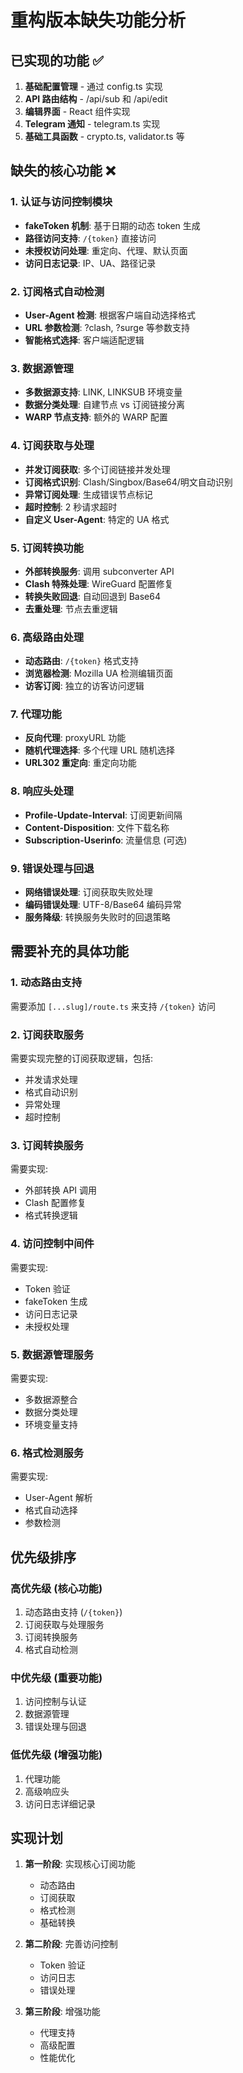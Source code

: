 # 重构版本缺失功能分析

## 已实现的功能 ✅

1. **基础配置管理** - 通过 config.ts 实现
2. **API 路由结构** - /api/sub 和 /api/edit
3. **编辑界面** - React 组件实现
4. **Telegram 通知** - telegram.ts 实现
5. **基础工具函数** - crypto.ts, validator.ts 等

## 缺失的核心功能 ❌

### 1. 认证与访问控制模块

- **fakeToken 机制**: 基于日期的动态 token 生成
- **路径访问支持**: `/{token}` 直接访问
- **未授权访问处理**: 重定向、代理、默认页面
- **访问日志记录**: IP、UA、路径记录

### 2. 订阅格式自动检测

- **User-Agent 检测**: 根据客户端自动选择格式
- **URL 参数检测**: ?clash, ?surge 等参数支持
- **智能格式选择**: 客户端适配逻辑

### 3. 数据源管理

- **多数据源支持**: LINK, LINKSUB 环境变量
- **数据分类处理**: 自建节点 vs 订阅链接分离
- **WARP 节点支持**: 额外的 WARP 配置

### 4. 订阅获取与处理

- **并发订阅获取**: 多个订阅链接并发处理
- **订阅格式识别**: Clash/Singbox/Base64/明文自动识别
- **异常订阅处理**: 生成错误节点标记
- **超时控制**: 2 秒请求超时
- **自定义 User-Agent**: 特定的 UA 格式

### 5. 订阅转换功能

- **外部转换服务**: 调用 subconverter API
- **Clash 特殊处理**: WireGuard 配置修复
- **转换失败回退**: 自动回退到 Base64
- **去重处理**: 节点去重逻辑

### 6. 高级路由处理

- **动态路由**: `/{token}` 格式支持
- **浏览器检测**: Mozilla UA 检测编辑页面
- **访客订阅**: 独立的访客访问逻辑

### 7. 代理功能

- **反向代理**: proxyURL 功能
- **随机代理选择**: 多个代理 URL 随机选择
- **URL302 重定向**: 重定向功能

### 8. 响应头处理

- **Profile-Update-Interval**: 订阅更新间隔
- **Content-Disposition**: 文件下载名称
- **Subscription-Userinfo**: 流量信息 (可选)

### 9. 错误处理与回退

- **网络错误处理**: 订阅获取失败处理
- **编码错误处理**: UTF-8/Base64 编码异常
- **服务降级**: 转换服务失败时的回退策略

## 需要补充的具体功能

### 1. 动态路由支持

需要添加 `[...slug]/route.ts` 来支持 `/{token}` 访问

### 2. 订阅获取服务

需要实现完整的订阅获取逻辑，包括:

- 并发请求处理
- 格式自动识别
- 异常处理
- 超时控制

### 3. 订阅转换服务

需要实现:

- 外部转换 API 调用
- Clash 配置修复
- 格式转换逻辑

### 4. 访问控制中间件

需要实现:

- Token 验证
- fakeToken 生成
- 访问日志记录
- 未授权处理

### 5. 数据源管理服务

需要实现:

- 多数据源整合
- 数据分类处理
- 环境变量支持

### 6. 格式检测服务

需要实现:

- User-Agent 解析
- 格式自动选择
- 参数检测

## 优先级排序

### 高优先级 (核心功能)

1. 动态路由支持 (`/{token}`)
2. 订阅获取与处理服务
3. 订阅转换服务
4. 格式自动检测

### 中优先级 (重要功能)

1. 访问控制与认证
2. 数据源管理
3. 错误处理与回退

### 低优先级 (增强功能)

1. 代理功能
2. 高级响应头
3. 访问日志详细记录

## 实现计划

1. **第一阶段**: 实现核心订阅功能

   - 动态路由
   - 订阅获取
   - 格式检测
   - 基础转换

2. **第二阶段**: 完善访问控制

   - Token 验证
   - 访问日志
   - 错误处理

3. **第三阶段**: 增强功能
   - 代理支持
   - 高级配置
   - 性能优化

